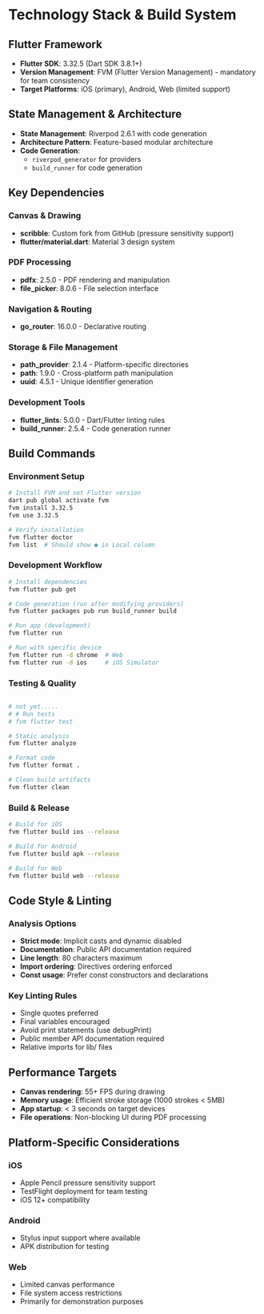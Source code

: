 # Technology Stack & Build System

## Flutter Framework

- **Flutter SDK**: 3.32.5 (Dart SDK 3.8.1+)
- **Version Management**: FVM (Flutter Version Management) - mandatory for team consistency
- **Target Platforms**: iOS (primary), Android, Web (limited support)

## State Management & Architecture

- **State Management**: Riverpod 2.6.1 with code generation
- **Architecture Pattern**: Feature-based modular architecture
- **Code Generation**:
  - `riverpod_generator` for providers
  - `build_runner` for code generation

## Key Dependencies

### Canvas & Drawing

- **scribble**: Custom fork from GitHub (pressure sensitivity support)
- **flutter/material.dart**: Material 3 design system

### PDF Processing

- **pdfx**: 2.5.0 - PDF rendering and manipulation
- **file_picker**: 8.0.6 - File selection interface

### Navigation & Routing

- **go_router**: 16.0.0 - Declarative routing

### Storage & File Management

- **path_provider**: 2.1.4 - Platform-specific directories
- **path**: 1.9.0 - Cross-platform path manipulation
- **uuid**: 4.5.1 - Unique identifier generation

### Development Tools

- **flutter_lints**: 5.0.0 - Dart/Flutter linting rules
- **build_runner**: 2.5.4 - Code generation runner

## Build Commands

### Environment Setup

```bash
# Install FVM and set Flutter version
dart pub global activate fvm
fvm install 3.32.5
fvm use 3.32.5

# Verify installation
fvm flutter doctor
fvm list  # Should show ● in Local column
```

### Development Workflow

```bash
# Install dependencies
fvm flutter pub get

# Code generation (run after modifying providers)
fvm flutter packages pub run build_runner build

# Run app (development)
fvm flutter run

# Run with specific device
fvm flutter run -d chrome  # Web
fvm flutter run -d ios     # iOS Simulator
```

### Testing & Quality

```bash

# not yet.....
# # Run tests
# fvm flutter test

# Static analysis
fvm flutter analyze

# Format code
fvm flutter format .

# Clean build artifacts
fvm flutter clean
```

### Build & Release

```bash
# Build for iOS
fvm flutter build ios --release

# Build for Android
fvm flutter build apk --release

# Build for Web
fvm flutter build web --release
```

## Code Style & Linting

### Analysis Options

- **Strict mode**: Implicit casts and dynamic disabled
- **Documentation**: Public API documentation required
- **Line length**: 80 characters maximum
- **Import ordering**: Directives ordering enforced
- **Const usage**: Prefer const constructors and declarations

### Key Linting Rules

- Single quotes preferred
- Final variables encouraged
- Avoid print statements (use debugPrint)
- Public member API documentation required
- Relative imports for lib/ files

## Performance Targets

- **Canvas rendering**: 55+ FPS during drawing
- **Memory usage**: Efficient stroke storage (1000 strokes < 5MB)
- **App startup**: < 3 seconds on target devices
- **File operations**: Non-blocking UI during PDF processing

## Platform-Specific Considerations

### iOS

- Apple Pencil pressure sensitivity support
- TestFlight deployment for team testing
- iOS 12+ compatibility

### Android

- Stylus input support where available
- APK distribution for testing

### Web

- Limited canvas performance
- File system access restrictions
- Primarily for demonstration purposes
